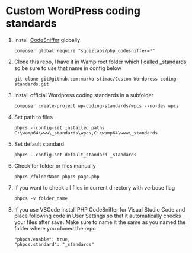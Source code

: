 # Custom WordPress coding standards

1. Install [CodeSniffer](https://github.com/squizlabs/PHP_CodeSniffer) globally 

    `composer global require "squizlabs/php_codesniffer=*"`

2. Clone this repo, I have it in Wamp root folder which I called _standards so be sure to use that name in config below

    `git clone git@github.com:marko-stimac/Custom-Wordpress-coding-standards.git`

3. Install official Wordpress coding standards in a subfolder  

    `composer create-project wp-coding-standards/wpcs --no-dev wpcs`

3. Set path to files

    `phpcs --config-set installed_paths C:\wamp64\www\_standards\wpcs,C:\wamp64\www\_standards`

4. Set default standard

    `phpcs --config-set default_standard _standards`

5. Check for folder or files manually

    `phpcs /folderName
    phpcs page.php`

6. If you want to check all files in current directory with verbose flag

    `phpcs -v folder_name`

7. If you use VSCode install PHP CodeSniffer for Visual Studio Code and place following code in User Settings so that it automatically checks your files after save. Make sure to name it the same as you named the folder where you cloned the repo

    `"phpcs.enable": true,`\
    `"phpcs.standard": "_standards"`